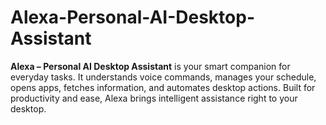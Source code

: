 # Alexa-Personal-AI-Desktop-Assistant
**Alexa – Personal AI Desktop Assistant** is your smart companion for everyday tasks. It understands voice commands, manages your schedule, opens apps, fetches information, and automates desktop actions. Built for productivity and ease, Alexa brings intelligent assistance right to your desktop.
